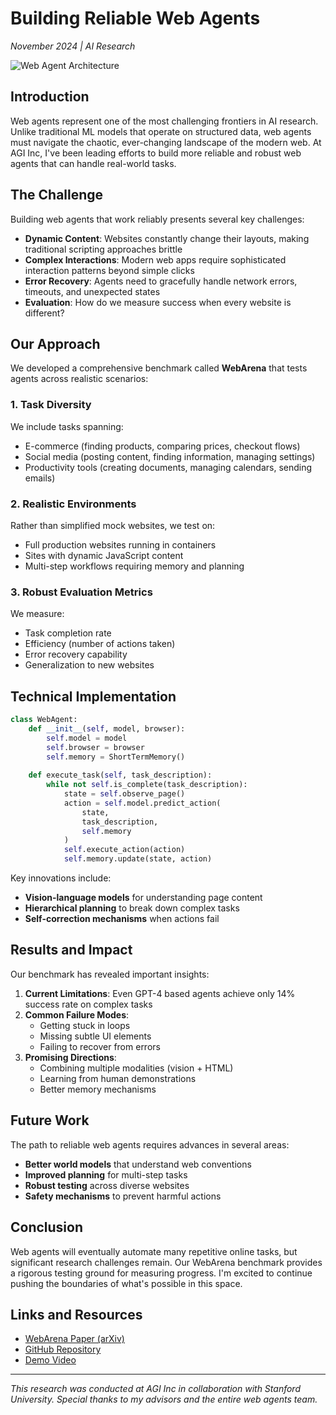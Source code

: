 # Building Reliable Web Agents

*November 2024 | AI Research*

![Web Agent Architecture](/content/images/web-agent-demo.png)

## Introduction

Web agents represent one of the most challenging frontiers in AI research. Unlike traditional ML models that operate on structured data, web agents must navigate the chaotic, ever-changing landscape of the modern web. At AGI Inc, I've been leading efforts to build more reliable and robust web agents that can handle real-world tasks.

## The Challenge

Building web agents that work reliably presents several key challenges:

- **Dynamic Content**: Websites constantly change their layouts, making traditional scripting approaches brittle
- **Complex Interactions**: Modern web apps require sophisticated interaction patterns beyond simple clicks
- **Error Recovery**: Agents need to gracefully handle network errors, timeouts, and unexpected states
- **Evaluation**: How do we measure success when every website is different?

## Our Approach

We developed a comprehensive benchmark called **WebArena** that tests agents across realistic scenarios:

### 1. Task Diversity
We include tasks spanning:
- E-commerce (finding products, comparing prices, checkout flows)
- Social media (posting content, finding information, managing settings)
- Productivity tools (creating documents, managing calendars, sending emails)

### 2. Realistic Environments
Rather than simplified mock websites, we test on:
- Full production websites running in containers
- Sites with dynamic JavaScript content
- Multi-step workflows requiring memory and planning

### 3. Robust Evaluation Metrics
We measure:
- Task completion rate
- Efficiency (number of actions taken)
- Error recovery capability
- Generalization to new websites

## Technical Implementation

```python
class WebAgent:
    def __init__(self, model, browser):
        self.model = model
        self.browser = browser
        self.memory = ShortTermMemory()
    
    def execute_task(self, task_description):
        while not self.is_complete(task_description):
            state = self.observe_page()
            action = self.model.predict_action(
                state, 
                task_description,
                self.memory
            )
            self.execute_action(action)
            self.memory.update(state, action)
```

Key innovations include:
- **Vision-language models** for understanding page content
- **Hierarchical planning** to break down complex tasks
- **Self-correction mechanisms** when actions fail

## Results and Impact

Our benchmark has revealed important insights:

1. **Current Limitations**: Even GPT-4 based agents achieve only 14% success rate on complex tasks
2. **Common Failure Modes**: 
   - Getting stuck in loops
   - Missing subtle UI elements
   - Failing to recover from errors
3. **Promising Directions**:
   - Combining multiple modalities (vision + HTML)
   - Learning from human demonstrations
   - Better memory mechanisms

## Future Work

The path to reliable web agents requires advances in several areas:

- **Better world models** that understand web conventions
- **Improved planning** for multi-step tasks
- **Robust testing** across diverse websites
- **Safety mechanisms** to prevent harmful actions

## Conclusion

Web agents will eventually automate many repetitive online tasks, but significant research challenges remain. Our WebArena benchmark provides a rigorous testing ground for measuring progress. I'm excited to continue pushing the boundaries of what's possible in this space.

## Links and Resources

- [WebArena Paper (arXiv)](https://arxiv.org/example)
- [GitHub Repository](https://github.com/example/webarena)
- [Demo Video](https://youtube.com/example)

---

*This research was conducted at AGI Inc in collaboration with Stanford University. Special thanks to my advisors and the entire web agents team.*